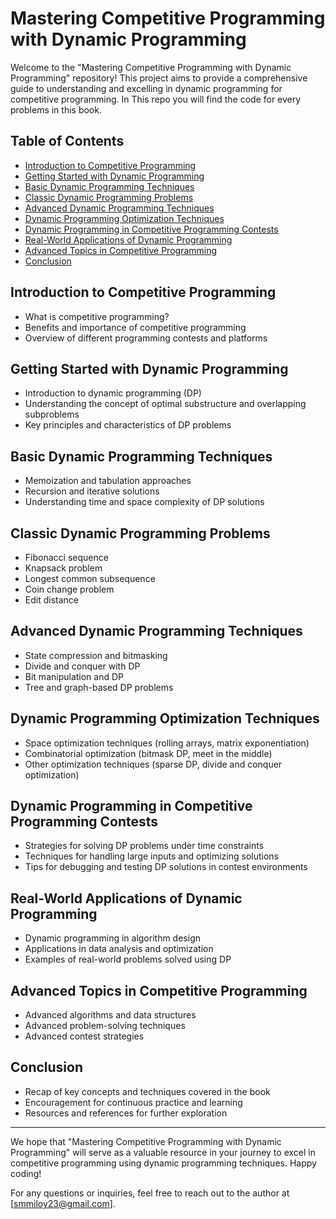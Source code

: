 # Mastering Competitive Programming with Dynamic Programming

Welcome to the "Mastering Competitive Programming with Dynamic Programming" repository! This project aims to provide a comprehensive guide to understanding and excelling in dynamic programming for competitive programming.
In This repo you will find the code for every problems in this book.
## Table of Contents

- [Introduction to Competitive Programming](#introduction-to-competitive-programming)
- [Getting Started with Dynamic Programming](#getting-started-with-dynamic-programming)
- [Basic Dynamic Programming Techniques](#basic-dynamic-programming-techniques)
- [Classic Dynamic Programming Problems](#classic-dynamic-programming-problems)
- [Advanced Dynamic Programming Techniques](#advanced-dynamic-programming-techniques)
- [Dynamic Programming Optimization Techniques](#dynamic-programming-optimization-techniques)
- [Dynamic Programming in Competitive Programming Contests](#dynamic-programming-in-competitive-programming-contests)
- [Real-World Applications of Dynamic Programming](#real-world-applications-of-dynamic-programming)
- [Advanced Topics in Competitive Programming](#advanced-topics-in-competitive-programming)
- [Conclusion](#conclusion)

## Introduction to Competitive Programming

- What is competitive programming?
- Benefits and importance of competitive programming
- Overview of different programming contests and platforms

## Getting Started with Dynamic Programming

- Introduction to dynamic programming (DP)
- Understanding the concept of optimal substructure and overlapping subproblems
- Key principles and characteristics of DP problems

## Basic Dynamic Programming Techniques

- Memoization and tabulation approaches
- Recursion and iterative solutions
- Understanding time and space complexity of DP solutions

## Classic Dynamic Programming Problems

- Fibonacci sequence
- Knapsack problem
- Longest common subsequence
- Coin change problem
- Edit distance

## Advanced Dynamic Programming Techniques

- State compression and bitmasking
- Divide and conquer with DP
- Bit manipulation and DP
- Tree and graph-based DP problems

## Dynamic Programming Optimization Techniques

- Space optimization techniques (rolling arrays, matrix exponentiation)
- Combinatorial optimization (bitmask DP, meet in the middle)
- Other optimization techniques (sparse DP, divide and conquer optimization)

## Dynamic Programming in Competitive Programming Contests

- Strategies for solving DP problems under time constraints
- Techniques for handling large inputs and optimizing solutions
- Tips for debugging and testing DP solutions in contest environments

## Real-World Applications of Dynamic Programming

- Dynamic programming in algorithm design
- Applications in data analysis and optimization
- Examples of real-world problems solved using DP

## Advanced Topics in Competitive Programming

- Advanced algorithms and data structures
- Advanced problem-solving techniques
- Advanced contest strategies

## Conclusion

- Recap of key concepts and techniques covered in the book
- Encouragement for continuous practice and learning
- Resources and references for further exploration

---

We hope that "Mastering Competitive Programming with Dynamic Programming" will serve as a valuable resource in your journey to excel in competitive programming using dynamic programming techniques. Happy coding!

For any questions or inquiries, feel free to reach out to the author at [smmiloy23@gmail.com].
